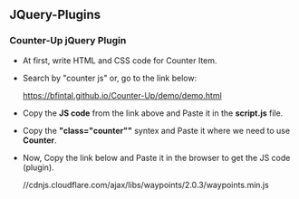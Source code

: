 ## JQuery-Plugins
### Counter-Up jQuery Plugin
- At first, write HTML and CSS code for Counter Item.
- Search by "counter js" or, go to the link below:

  https://bfintal.github.io/Counter-Up/demo/demo.html
- Copy the **JS code** from the link above and Paste it in the **script.js** file.
- Copy the **"class="counter""** syntex and Paste it where we need to use **Counter**.
- Now, Copy the link below and Paste it in the browser to get the JS code (plugin).

  //cdnjs.cloudflare.com/ajax/libs/waypoints/2.0.3/waypoints.min.js
  
  
